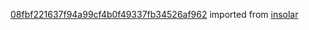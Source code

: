 [08fbf221637f94a99cf4b0f49337fb34526af962](https://github.com/insolar/insolar/commit/08fbf221637f94a99cf4b0f49337fb34526af962) imported from [insolar](https://github.com/insolar/insolar)
